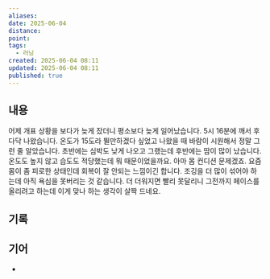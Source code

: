 ```yaml
---
aliases:
date: 2025-06-04
distance:
point:
tags:
  - 러닝
created: 2025-06-04 08:11
updated: 2025-06-04 08:11
published: true
---
```


## 내용
어제 개표 상황을 보다가 늦게 잤더니 평소보다 늦게 일어났습니다. 5시 16분에 깨서 후다닥 나왔습니다. 온도가 15도라 뛸만하겠다 싶었고 나왔을 때 바람이 시원해서 정말 그런 줄 알았습니다. 초반에는 심박도 낮게 나오고 그랬는데 후반에는 땀이 많이 났습니다. 온도도 높지 않고 습도도 적당했는데 뭐 때문이었을까요. 아마 몸 컨디션 문제겠죠. 요즘 몸이 좀 피로한 상태인데 회복이 잘 안되는 느낌이긴 합니다. 조깅을 더 많이 섞어야 하는데 아직 욕심을 못버리는 것 같습니다. 더 더워지면 빨리 못달리니 그전까지 페이스를 올리려고 하는데 이게 맞나 하는 생각이 살짝 드네요.

## 기록

## 기어
- 
